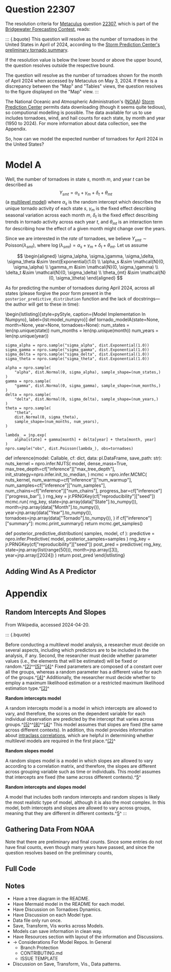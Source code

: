 # Question 22307

The resolution criteria for [Metaculus](https://en.wikipedia.org/wiki/Metaculus) question [22307](https://www.metaculus.com/questions/22307/tornadoes-in-the-united-states-in-april-2024/), which is part of the [Bridgewater Forecasting Contest](https://www.metaculus.com/tournament/bridgewater/), reads:

::: {.bquote}
This question will resolve as the number of tornadoes in the United States in April of 2024, according to the [Storm Prediction Center's preliminary tornado summary](https://www.spc.noaa.gov/climo/summary/).

If the resolution value is below the lower bound or above the upper bound, the question resolves outside the respective bound.

The question will resolve as the number of tornadoes shown for the month of April 2024 when accessed by Metaculus on May 3, 2024. If there is a discrepancy between the "Map" and "Tables" views, the question resolves to the figure displayed on the "Map" view.
:::

The National Oceanic and Atmospheric Administration's ([NOAA](https://www.noaa.gov/)) [Storm Prediction Center](https://www.spc.noaa.gov/climo/summary/) permits data downloading (though it seems quite tedious), so computional modelling is possible. The data available for us to use includes tornadoes, wind, and hail counts for each state, by month and year (1950 to 2024). For more information about data collection, see the Appendix.

So, how can we model the expected number of tornadoes for April 2024 in the United States?

# Model A

<!-- Well, the number of tornadoes in state $s$, month $m$, and year $t$ can be described as $$Y_{smt} = \alpha_s + \gamma_m + \delta_t + \varepsilon_{smt}$$ (a [multilevel model](https://en.wikipedia.org/wiki/Multilevel_model)) where $\alpha_s$ is the random intercept which describes the unique tornado activity of each state $s$, $\gamma_m$ is the fixed effect describing seasonal variation across each month $m$, $\delta_t$ is the fixed effect describing trends in tornado activity across each year $t$, and $\varepsilon_{smt} \sim \mathcal{N}(0, \sigma^2)$ is the residual error (unmodelled variance) for state $s$, month $m$, and year $t$.   -->

Well, the number of tornadoes in state $s$, month $m$, and year $t$ can be described as $$Y_{smt} = \alpha_s + \gamma_m + \delta_t + \theta_{mt}$$ (a [multilevel model](https://en.wikipedia.org/wiki/Multilevel_model)) where $\alpha_s$ is the random intercept which describes the unique tornado activity of each state $s$, $\gamma_m$ is the fixed effect describing seasonal variation across each month $m$, $\delta_t$ is the fixed effect describing trends in tornado activity across each year $t$, and $\theta_{mt}$ is an interaction term for describing how the effect of a given month might change over the years.

Since we are interested in the _rate_ of tornadoes, we believe $Y_{smt} \sim \text{Poisson}(\lambda_{smt})$, where $\log(\lambda_{smt}) = \alpha_s + \gamma_m + \delta_t + \theta_{mt}$. Let us assume

$$
\begin{aligned}
\sigma_\alpha, \sigma_\gamma, \sigma_\delta, \sigma_\theta &\sim \text{Exponential}(1.0) \\
\alpha_s &\sim \mathcal{N}(0, \sigma_\alpha) \\
\gamma_m &\sim \mathcal{N}(0, \sigma_\gamma) \\
\delta_t &\sim \mathcal{N}(0, \sigma_\delta) \\
\theta_{mt} &\sim \mathcal{N}(0, \sigma_\theta)
\end{aligned}
$$

As for predicting the number of tornadoes during April 2024, across all states (please forgive the poor form present in the `posterior_predictive_distribution` function and the lack of docstrings—the author will get to these in time):

\begin{lstlisting}[style=pyStyle, caption={Model Implementation In Numpyro}, label={lst:model_numpyro}]
def tornado_modelA(state=None, month=None, year=None, tornadoes=None):
    num_states = len(np.unique(state))
    num_months = len(np.unique(month))
    num_years = len(np.unique(year))

    sigma_alpha = npro.sample("sigma_alpha", dist.Exponential(1.0))
    sigma_gamma = npro.sample("sigma_gamma", dist.Exponential(1.0))
    sigma_delta = npro.sample("sigma_delta", dist.Exponential(1.0))
    sigma_theta = npro.sample("sigma_theta", dist.Exponential(1.0))

    alpha = npro.sample(
        "alpha", dist.Normal(0, sigma_alpha), sample_shape=(num_states,)
    )
    gamma = npro.sample(
        "gamma", dist.Normal(0, sigma_gamma), sample_shape=(num_months,)
    )
    delta = npro.sample(
        "delta", dist.Normal(0, sigma_delta), sample_shape=(num_years,)
    )
    theta = npro.sample(
        "theta",
        dist.Normal(0, sigma_theta),
        sample_shape=(num_months, num_years),
    )

    lambda_ = jnp.exp(
        alpha[state] + gamma[month] + delta[year] + theta[month, year]
    )
    npro.sample("obs", dist.Poisson(lambda_), obs=tornadoes)


def inference(model: Callable, cf: dict, data: pl.DataFrame, save_path: str):
    nuts_kernel = npro.infer.NUTS(
        model,
        dense_mass=True,
        max_tree_depth=cf["inference"]["max_tree_depth"],
        init_strategy=npro.infer.init_to_median,
    )
    mcmc = npro.infer.MCMC(
        nuts_kernel,
        num_warmup=cf["inference"]["num_warmup"],
        num_samples=cf["inference"]["num_samples"],
        num_chains=cf["inference"]["num_chains"],
        progress_bar=cf["inference"]["progress_bar"],
    )
    rng_key = jr.PRNGKey(cf["reproducibility"]["seed"])
    mcmc.run(
        rng_key,
        state=jnp.array(data["State"].to_numpy()),
        month=jnp.array(data["Month"].to_numpy()),
        year=jnp.array(data["Year"].to_numpy()),
        tornadoes=jnp.array(data["Tornado"].to_numpy()),
    )
    if cf["inference"]["summary"]:
        mcmc.print_summary()
    return mcmc.get_samples()

def posterior_predictive_distribution(
    samples, model, cf
):
    predictive = npro.infer.Predictive(
        model, posterior_samples=samples
    )
    rng_key = jr.PRNGKey(cf["reproducibility"]["seed"])
    post_pred = predictive(
        rng_key,
        state=jnp.array(list(range(50))),
        month=jnp.array([3]),
        year=jnp.array([2024])
    )
    return post_pred
\end{lstlisting}


## Adding Wind As A Predictor

# Appendix

## Random Intercepts And Slopes

From Wikipedia, accessed 2024-04-20.

::: {.bquote}

Before conducting a multilevel model analysis, a researcher must decide on several aspects, including which predictors are to be included in the analysis, if any. Second, the researcher must decide whether parameter values (i.e., the elements that will be estimated) will be fixed or random.^[[2]](https://en.wikipedia.org/wiki/Multilevel_model#cite_note-Fidell-2)^^[[5]](https://en.wikipedia.org/wiki/Multilevel_model#cite_note-Cohen-5)^^[[4]](https://en.wikipedia.org/wiki/Multilevel_model#cite_note-Gomes2022-4)^ Fixed parameters are composed of a constant over all the groups, whereas a random parameter has a different value for each of the groups.^[[4]](https://en.wikipedia.org/wiki/Multilevel_model#cite_note-Gomes2022-4)^ Additionally, the researcher must decide whether to employ a maximum likelihood estimation or a restricted maximum likelihood estimation type.^[[2]](https://en.wikipedia.org/wiki/Multilevel_model#cite_note-Fidell-2)^

__Random intercepts model__

A random intercepts model is a model in which intercepts are allowed to vary, and therefore, the scores on the dependent variable for each individual observation are predicted by the intercept that varies across groups.^[[5]](https://en.wikipedia.org/wiki/Multilevel_model#cite_note-Cohen-5)^^[[8]](https://en.wikipedia.org/wiki/Multilevel_model#cite_note-Garson-8)^^[[4]](https://en.wikipedia.org/wiki/Multilevel_model#cite_note-Gomes2022-4)^ This model assumes that slopes are fixed (the same across different contexts). In addition, this model provides information about [intraclass correlations](https://en.wikipedia.org/wiki/Intraclass_correlation "Intraclass correlation"), which are helpful in determining whether multilevel models are required in the first place.^[[2]](https://en.wikipedia.org/wiki/Multilevel_model#cite_note-Fidell-2)^

__Random slopes model__

A random slopes model is a model in which slopes are allowed to vary according to a correlation matrix, and therefore, the slopes are different across grouping variable such as time or individuals. This model assumes that intercepts are fixed (the same across different contexts).^[5](https://en.wikipedia.org/wiki/Multilevel_model#cite_note-Cohen-5)^

__Random intercepts and slopes model__

A model that includes both random intercepts and random slopes is likely the most realistic type of model, although it is also the most complex. In this model, both intercepts and slopes are allowed to vary across groups, meaning that they are different in different contexts.^[5](https://en.wikipedia.org/wiki/Multilevel_model#cite_note-Cohen-5)^
:::

## Gathering Data From NOAA

Note that there are preliminary and final counts. Since some entries do not have final counts, even though many years have passed, and since the question resolves based on the preliminary counts,


## Full Code


## Notes

* Have a tree diagram in the README.
* Have Mermaid model in the README for each model.
* Have Discussion on Tornadoes Dynamics.
* Have Discussion on each Model type.
* Data file only run once.
* Save, Transform, Vis works across Models.
* Models can save information in clean way.
* Have Resources section with layout of the information and Discussions.
* &rarr; Considerations For Model Repos. In General
  * Branch Protection
  * CONTRIBUTING.md
  * ISSUE TEMPLATE
* Discussion on Save, Transform, Vis., Data patterns.